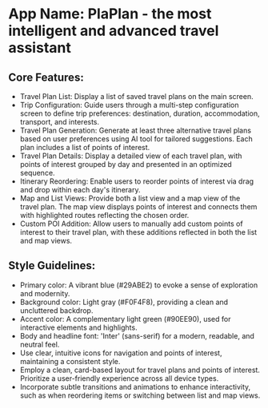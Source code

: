 # **App Name**: PlaPlan - the most intelligent and advanced travel assistant

## Core Features:

- Travel Plan List: Display a list of saved travel plans on the main screen.
- Trip Configuration: Guide users through a multi-step configuration screen to define trip preferences: destination, duration, accommodation, transport, and interests.
- Travel Plan Generation: Generate at least three alternative travel plans based on user preferences using AI tool for tailored suggestions. Each plan includes a list of points of interest.
- Travel Plan Details: Display a detailed view of each travel plan, with points of interest grouped by day and presented in an optimized sequence.
- Itinerary Reordering: Enable users to reorder points of interest via drag and drop within each day's itinerary.
- Map and List Views: Provide both a list view and a map view of the travel plan. The map view displays points of interest and connects them with highlighted routes reflecting the chosen order.
- Custom POI Addition: Allow users to manually add custom points of interest to their travel plan, with these additions reflected in both the list and map views.

## Style Guidelines:

- Primary color: A vibrant blue (#29ABE2) to evoke a sense of exploration and modernity.
- Background color: Light gray (#F0F4F8), providing a clean and uncluttered backdrop.
- Accent color: A complementary light green (#90EE90), used for interactive elements and highlights.
- Body and headline font: 'Inter' (sans-serif) for a modern, readable, and neutral feel.
- Use clear, intuitive icons for navigation and points of interest, maintaining a consistent style.
- Employ a clean, card-based layout for travel plans and points of interest. Prioritize a user-friendly experience across all device types.
- Incorporate subtle transitions and animations to enhance interactivity, such as when reordering items or switching between list and map views.